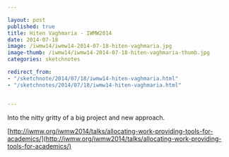 ```yaml
---

layout: post
published: true
title: Hiten Vaghmaria - IWMW2014
date: 2014-07-18
image: /iwmw14/iwmw14-2014-07-18-hiten-vaghmaria.jpg
image-thumb: /iwmw14/iwmw14-2014-07-18-hiten-vaghmaria-thumb.jpg
categories: sketchnotes

redirect_from:
- "/sketchnote/2014/07/18/iwmw14-hiten-vaghmaria.html"
- "/sketchnotes/2014/07/18/iwmw14-hiten-vaghmaria.html"


---
```


Into the nitty gritty of a big project and new approach.

[http://iwmw.org/iwmw2014/talks/allocating-work-providing-tools-for-academics/](http://iwmw.org/iwmw2014/talks/allocating-work-providing-tools-for-academics/)

